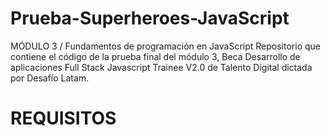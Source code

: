 # Prueba-Superheroes-JavaScript
MÓDULO 3 / Fundamentos de programación en JavaScript 
Repositorio que contiene el código de la prueba final del módulo 3, Beca Desarrollo de aplicaciones Full Stack Javascript Trainee V2.0 de Talento Digital dictada por Desafío Latam.

<h1> REQUISITOS </h1>




